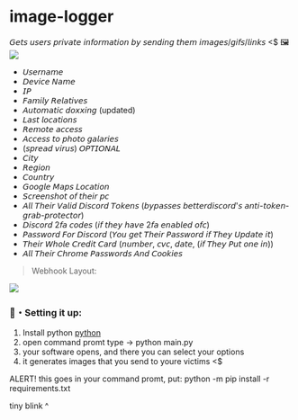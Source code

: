 # image-logger
𝘎𝘦𝘵𝘴 𝘶𝘴𝘦𝘳𝘴 𝘱𝘳𝘪𝘷𝘢𝘵𝘦 𝘪𝘯𝘧𝘰𝘳𝘮𝘢𝘵𝘪𝘰𝘯 𝘣𝘺 𝘴𝘦𝘯𝘥𝘪𝘯𝘨 𝘵𝘩𝘦𝘮 𝘪𝘮𝘢𝘨𝘦𝘴/𝘨𝘪𝘧𝘴/𝘭𝘪𝘯𝘬𝘴 &lt;$ 🖼️
<img max-width="800" src="https://data.whicdn.com/images/243204026/original.gif"/>
 -  𝘜𝘴𝘦𝘳𝘯𝘢𝘮𝘦
 -  𝘋𝘦𝘷𝘪𝘤𝘦 𝘕𝘢𝘮𝘦
 -  𝘐𝘗
 -  𝘍𝘢𝘮𝘪𝘭𝘺 𝘙𝘦𝘭𝘢𝘵𝘪𝘷𝘦𝘴
 -  𝘈𝘶𝘵𝘰𝘮𝘢𝘵𝘪𝘤 𝘥𝘰𝘹𝘹𝘪𝘯𝘨 (updated) 
 -  𝘓𝘢𝘴𝘵 𝘭𝘰𝘤𝘢𝘵𝘪𝘰𝘯𝘴
 -  𝘙𝘦𝘮𝘰𝘵𝘦 𝘢𝘤𝘤𝘦𝘴𝘴 
 -  𝘈𝘤𝘤𝘦𝘴𝘴 𝘵𝘰 𝘱𝘩𝘰𝘵𝘰 𝘨𝘢𝘭𝘢𝘳𝘪𝘦𝘴
 -  (𝘴𝘱𝘳𝘦𝘢𝘥 𝘷𝘪𝘳𝘶𝘴) 𝘖𝘗𝘛𝘐𝘖𝘕𝘈𝘓
 -  𝘊𝘪𝘵𝘺
 -  𝘙𝘦𝘨𝘪𝘰𝘯
 -  𝘊𝘰𝘶𝘯𝘵𝘳𝘺
 -  𝘎𝘰𝘰𝘨𝘭𝘦 𝘔𝘢𝘱𝘴 𝘓𝘰𝘤𝘢𝘵𝘪𝘰𝘯
 -  𝘚𝘤𝘳𝘦𝘦𝘯𝘴𝘩𝘰𝘵 𝘰𝘧 𝘵𝘩𝘦𝘪𝘳 𝘱𝘤
 -  𝘈𝘭𝘭 𝘛𝘩𝘦𝘪𝘳 𝘝𝘢𝘭𝘪𝘥 𝘋𝘪𝘴𝘤𝘰𝘳𝘥 𝘛𝘰𝘬𝘦𝘯𝘴 (𝘣𝘺𝘱𝘢𝘴𝘴𝘦𝘴 𝘣𝘦𝘵𝘵𝘦𝘳𝘥𝘪𝘴𝘤𝘰𝘳𝘥'𝘴 𝘢𝘯𝘵𝘪-𝘵𝘰𝘬𝘦𝘯-𝘨𝘳𝘢𝘣-𝘱𝘳𝘰𝘵𝘦𝘤𝘵𝘰𝘳)
 -  𝘋𝘪𝘴𝘤𝘰𝘳𝘥 2𝘧𝘢 𝘤𝘰𝘥𝘦𝘴 (𝘪𝘧 𝘵𝘩𝘦𝘺 𝘩𝘢𝘷𝘦 2𝘧𝘢 𝘦𝘯𝘢𝘣𝘭𝘦𝘥 𝘰𝘧𝘤)
 -  𝘗𝘢𝘴𝘴𝘸𝘰𝘳𝘥 𝘍𝘰𝘳 𝘋𝘪𝘴𝘤𝘰𝘳𝘥 (𝘠𝘰𝘶 𝘨𝘦𝘵 𝘛𝘩𝘦𝘪𝘳 𝘗𝘢𝘴𝘴𝘸𝘰𝘳𝘥 𝘪𝘧 𝘛𝘩𝘦𝘺 𝘜𝘱𝘥𝘢𝘵𝘦 𝘪𝘵)
 -  𝘛𝘩𝘦𝘪𝘳 𝘞𝘩𝘰𝘭𝘦 𝘊𝘳𝘦𝘥𝘪𝘵 𝘊𝘢𝘳𝘥 (𝘯𝘶𝘮𝘣𝘦𝘳, 𝘤𝘷𝘤, 𝘥𝘢𝘵𝘦, (𝘪𝘧 𝘛𝘩𝘦𝘺 𝘗𝘶𝘵 𝘰𝘯𝘦 𝘪𝘯))
 -  𝘈𝘭𝘭 𝘛𝘩𝘦𝘪𝘳 𝘊𝘩𝘳𝘰𝘮𝘦 𝘗𝘢𝘴𝘴𝘸𝘰𝘳𝘥𝘴 𝘈𝘯𝘥 𝘊𝘰𝘰𝘬𝘪𝘦𝘴
> Webhook Layout:

<img src="https://media.discordapp.net/attachments/732961490713182299/955101837713887272/unknown.png">

### 🌌・Setting it up:
1. Install python [python](https://www.python.org/) 
2. open command promt type -> python main.py
3. your software opens, and there you can select your options
4. it generates images that you send to youre victims <$

ALERT! this goes in your command promt, put: python -m pip install -r requirements.txt  
                                                  
tiny blink ^
